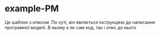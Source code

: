 # example-PM
Це шаблон з описом. По суті, він являється інструкцією до написання програмної моделі. В ньому є як сам код, так і опис до нього
